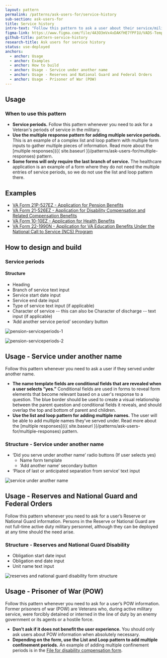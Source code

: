 ```yaml
---
layout: pattern
permalink: /patterns/ask-users-for/service-history
sub-section: ask-users-for
title: Service history
intro-text: "Follow this pattern to ask a user about their service/military history."
figma-link: https://www.figma.com/file/4A3O3mVx4xDAKfHE7fPF1U/VADS-Templates%2C-Patterns%2C-and-Forms?type=design&node-id=2988%3A28636&mode=design&t=l6EMCglfD9f8DZuv-1
github-title: pattern-service-history
research-title: Ask users for service history
status: use-deployed
anchors:
  - anchor: Usage
  - anchor: Examples
  - anchor: How to build
  - anchor: Usage - Service under another name
  - anchor: Usage - Reserves and National Guard and Federal Orders
  - anchor: Usage - Prisoner of War (POW)
---
```


## Usage

### When to use this pattern

* **Service periods.** Follow this pattern whenever you need to ask for a Veteran's periods of service in the military. 
* **Use the multiple response pattern for adding multiple service periods.** This is an example of a complex list and loop pattern with multiple form inputs to gather multiple pieces of information. Read more about the [multiple responses]({{ site.baseurl }}/patterns/ask-users-for/multiple-responses) pattern.
* **Some forms will only require the last branch of service.** The healthcare application is an example of a form where they do not need the multiple entries of service periods, so we do not use the list and loop pattern there.

## Examples

* [VA Form 21P-527EZ - Application for Pension Benefits](https://www.va.gov/pension/application/527EZ/introduction)
* [VA Form 21-526EZ - Application for Disability Compensation and Related Compensation Benefits](https://www.va.gov/disability/file-disability-claim-form-21-526ez/introduction)
* [VA Form 10-10EZ - Application for Health Benefits](https://staging.va.gov/health-care/apply/application/introduction)
* [VA Form 22-1990N - Application for VA Education Benefits Under the National Call to Service (NCS) Program](https://www.va.gov/education/apply-for-education-benefits/application/1990N/introduction)

## How to design and build

### Service periods

#### Structure

* Heading
* Branch of service text input
* Service start date input
* Service end date input
* Type of service text input (if applicable)
* Character of service -- this can also be Character of discharge -- text input (if applicable)
* ‘Add another service period’ secondary button

![pension-serviceperiods-1]({{site.baseurl}}/images/patterns/ask-users-for/service-history/list-and-loop.png)

![pension-serviceperiods-2]({{site.baseurl}}/images/patterns/ask-users-for/service-history/list-and-loop3.png)

## Usage - Service under another name

Follow this pattern whenever you need to ask a user if they served under another name. 

* **The name template fields are conditional fields that are revealed when a user selects “yes.”**  Conditional fields are used in forms to reveal form elements that become relevant based on a user's response to a question. The blue border should be used to create a visual relationship between the parent question and conditional fields it reveals, and should overlap the top and bottom of parent and children.  
* **Use the list and loop pattern for adding multiple names.** The user will be able to add multiple names they’ve served under. Read more about the [multiple responses]({{ site.baseurl }}/patterns/ask-users-for/multiple-responses) pattern.

### Structure - Service under another name

* ‘Did you serve under another name’ radio buttons
(If user selects yes)
  * Name form template
  * ‘Add another name’ secondary button
* ‘Place of last or anticipated separation from service’ text input

![service under another name]({{site.baseurl}}/images/patterns/ask-users-for/service-history/service-name.png)

## Usage - Reserves and National Guard and Federal Orders

Follow this pattern whenever you need to ask for a user’s Reserve or National Guard information. Persons in the Reserve or National Guard are not full-time active duty military personnel, although they can be deployed at any time should the need arise. 

### Structure - Reserves and National Guard Disability

* Obligation start date input
* Obligation end date input
* Unit name text input

![reserves and national guard disability form structure]({{site.baseurl}}/images/patterns/ask-users-for/service-history/reserves-disability.png)

## Usage - Prisoner of War (POW)

Follow this pattern whenever you need to ask for a user’s POW information. Former prisoners of war (POW) are Veterans who, during active military service, were forcibly detained or interned in the line of duty by an enemy government or its agents or a hostile force.

* **Don’t ask if it does not benefit the user experience.** You should only ask users about POW information when absolutely necessary. 
* **Depending on the form, use the List and Loop pattern to add multiple confinement periods.** An example of adding multiple confinement periods is in the [File for disability compensation form](https://staging.va.gov/disability/file-disability-claim-form-21-526ez/introduction). 
